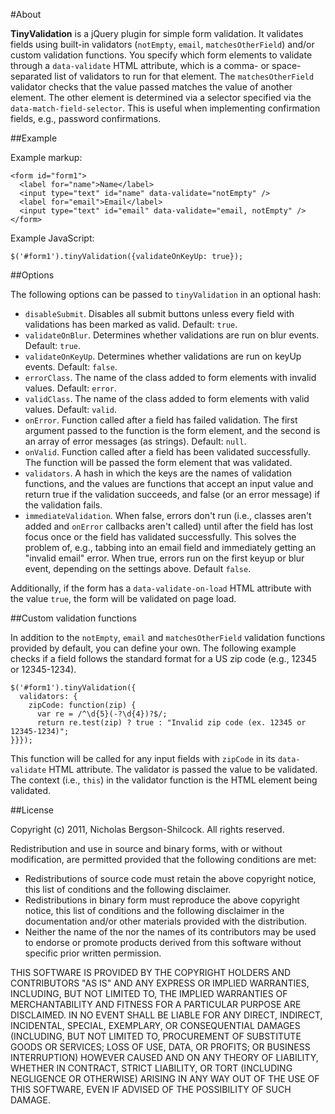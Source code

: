 #About

**TinyValidation** is a jQuery plugin for simple form validation. It validates fields using built-in validators (`notEmpty`, `email`, `matchesOtherField`) and/or custom validation functions. You specify which form elements to validate through a `data-validate` HTML attribute, which is a comma- or space-separated list of validators to run for that element. The `matchesOtherField` validator checks that the value passed matches the value of another element. The other element is determined via a selector specified via the `data-match-field-selector`. This is useful when implementing confirmation fields, e.g., password confirmations.

##Example

Example markup:

    <form id="form1">
      <label for="name">Name</label>
      <input type="text" id="name" data-validate="notEmpty" />
      <label for="email">Email</label>
      <input type="text" id="email" data-validate="email, notEmpty" />
    </form>

Example JavaScript:
  
    $('#form1').tinyValidation({validateOnKeyUp: true});


##Options

The following options can be passed to `tinyValidation` in an optional hash:

  * `disableSubmit`. Disables all submit buttons unless every field with validations has been marked as valid. Default: `true`.
  * `validateOnBlur`. Determines whether validations are run on blur events. Default: `true`.
  * `validateOnKeyUp`. Determines whether validations are run on keyUp events. Default: `false`.
  * `errorClass`. The name of the class added to form elements with invalid values. Default: `error`.
  * `validClass`. The name of the class added to form elements with valid values. Default: `valid`.
  * `onError`. Function called after a field has failed validation. The first argument passed to the function is the form element, and the second is an array of error messages (as strings). Default: `null`.
  * `onValid`. Function called after a field has been validated successfully. The function will be passed the form element that was validated.
  * `validators`. A hash in which the keys are the names of validation functions, and the values are functions that accept an input value and return true if the validation succeeds, and false (or an error message) if the validation fails.
  * `immediateValidation`. When false, errors don't run (i.e., classes aren't added and `onError` callbacks aren't called) until after the field has lost focus once or the field has validated successfully. This solves the problem of, e.g., tabbing into an email field and immediately getting an "invalid email" error. When true, errors run on the first keyup or blur event, depending on the settings above. Default `false`.

Additionally, if the form has a `data-validate-on-load` HTML attribute with the value `true`, the form will be validated on page load.

##Custom validation functions

In addition to the `notEmpty`, `email` and `matchesOtherField` validation functions provided by default, you can define your own. The following example checks if a field follows the standard format for a US zip code (e.g., 12345 or 12345-1234).

    $('#form1').tinyValidation({
      validators: {
        zipCode: function(zip) {
          var re = /^\d{5}(-?\d{4})?$/;
          return re.test(zip) ? true : "Invalid zip code (ex. 12345 or 12345-1234)";
    }}});

This function will be called for any input fields with `zipCode` in its `data-validate` HTML attribute. The validator is passed the value to be validated. The context (i.e., `this`) in the validator function is the HTML element being validated.

##License

Copyright (c) 2011, Nicholas Bergson-Shilcock.
All rights reserved.

Redistribution and use in source and binary forms, with or without
modification, are permitted provided that the following conditions are met:

  * Redistributions of source code must retain the above copyright
    notice, this list of conditions and the following disclaimer.
  * Redistributions in binary form must reproduce the above copyright
    notice, this list of conditions and the following disclaimer in the
    documentation and/or other materials provided with the distribution.
  * Neither the name of the <organization> nor the
    names of its contributors may be used to endorse or promote products
    derived from this software without specific prior written permission.

THIS SOFTWARE IS PROVIDED BY THE COPYRIGHT HOLDERS AND CONTRIBUTORS "AS IS" AND
ANY EXPRESS OR IMPLIED WARRANTIES, INCLUDING, BUT NOT LIMITED TO, THE IMPLIED
WARRANTIES OF MERCHANTABILITY AND FITNESS FOR A PARTICULAR PURPOSE ARE
DISCLAIMED. IN NO EVENT SHALL <COPYRIGHT HOLDER> BE LIABLE FOR ANY
DIRECT, INDIRECT, INCIDENTAL, SPECIAL, EXEMPLARY, OR CONSEQUENTIAL DAMAGES
(INCLUDING, BUT NOT LIMITED TO, PROCUREMENT OF SUBSTITUTE GOODS OR SERVICES;
LOSS OF USE, DATA, OR PROFITS; OR BUSINESS INTERRUPTION) HOWEVER CAUSED AND
ON ANY THEORY OF LIABILITY, WHETHER IN CONTRACT, STRICT LIABILITY, OR TORT
(INCLUDING NEGLIGENCE OR OTHERWISE) ARISING IN ANY WAY OUT OF THE USE OF THIS
SOFTWARE, EVEN IF ADVISED OF THE POSSIBILITY OF SUCH DAMAGE.

